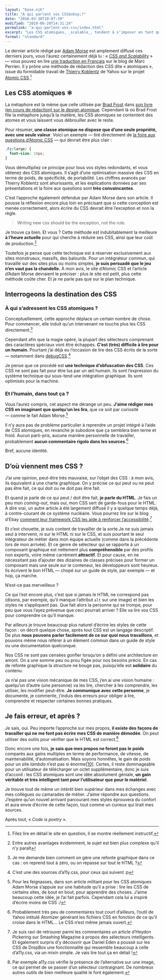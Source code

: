 ```yaml
---
layout: "base.njk"
title: "À qui parlent vos CSS&nbsp;?"
date: "2016-03-30T10:07:39"
modified: "2019-06-20T14:31:24"
permalink: "a-qui-parlent-vos-css/index.html"
excerpt: "Les CSS atomiques, _scalable_, tendent à sʼimposer en tant que concept. Leur usage est encore un brin complexe, mais leurs avantages sont nombreux. Pourtant, je ne parviens pas à avoir envie dʼessayer. Alors jʼétale mes réflexions ici. [Lire la suite de «&nbsp;À qui parlent vos CSS&nbsp;?&nbsp;» →](https://www.ffoodd.fr/a-qui-parlent-vos-css/)"
format: "standard"
---
```

Le dernier article rédigé par [Adam Morse](http://mrmrs.cc/) est amplement diffusé ces derniers jours, vous lʼaurez certainement déjà lu&nbsp;: «&nbsp;[_CSS and Scalability_](http://mrmrs.io/writing/2016/03/24/scalable-css/)&nbsp;» —&nbsp;vous pouvez en lire [une traduction en Français](http://blog.perrien.fr/css-et-evolutivite/) sur le blog de Marc Perrien. Il y prône une méthode de rédaction des CSS dite «&nbsp;atomiques&nbsp;», issue du formidable travail de [Thierry Koblentz](http://cssmojo.com/) de Yahoo sur le projet [Atomic CSS](http://acss.io/).[^1]

[^1]: Filez lire en détail le site en question, il se montre réellement instructif.



## Les CSS atomiques&nbsp;⚛

La métaphore est la même que celle utilisée par [Brad Frost](http://bradfrost.com/) dans [son livre (en cours de rédaction) sur le design atomique](http://atomicdesign.bradfrost.com/). Cependant là où Brad Frost file la métaphore jusquʼà la matière, les CSS atomiques se contentent des atomes et vous laissent vous débrouiller avec le reste.

Pour résumer, **une classe atomique ne dispose que dʼune seule propriété, avec une seule valeur**. Voici un exemple —&nbsp;tiré directement de [la foire aux questions dʼAtomic CSS](http://acss.io/frequently-asked-questions.html#how-is-atomic-css-different-than-using-inline-styles-)&nbsp;— qui devrait être plus clair&nbsp;:

```css
.Fz(large) {
  font-size: 18px;
}
```

Vous démultipliez ce principe pour tous vos styles redondants, et vous obtenez des CSS atomiques. Il sʼagit dʼune optimisation massive des CSS en terme de poids, de spécificité, de portabilité. Les chiffres avancés par Thierry Koblentz sont ahurissants, et les explications données par ses présentations et la foire aux questions sont **très convaincantes**.

Cʼest lʼapproche également défendue par Adam Morse dans son article. Il pousse la réflexion encore plus loin en précisant que si cette conception est menée correctement, alors écrire du CSS devrait être lʼexception et non la règle.

> Writing new css should be the exception, not the rule.

Je trouve ça bien. Et vous&nbsp;? Cette méthode est indubitablement la meilleure **à lʼheure actuelle** pour qui cherche à réduire ses CSS, ainsi que leur coût de production.[^2]

[^2]: Entre autres avantages évidemment, le sujet est bien plus complexe quʼil nʼy paraît



Toutefois je pense que cette technique est à réserver exclusivement aux sites monstrueux, massifs, des balourds. Pour un intégrateur commun, qui travaille sur des sites plus ou moins simples, **je suis persuadé que le jeu nʼen vaut pas la chandelle.** À mon avis, le site dʼAtomic CSS et lʼarticle dʼAdam Morse devraient le préciser&nbsp;: plus le site est petit, plus cette méthode coûte cher. Et je ne parle pas que sur le plan technique.

## Interrogeons la destination des CSS

### À qui sʼadressent les CSS atomiques&nbsp;?

Conceptuellement, cette approche déplace un certain nombre de chose. Pour commencer, elle induit quʼun intervenant ne touche plus les CSS directement.[^3]

[^3]: Je me demande bien comment on gère une refonte graphique dans ce cas : on reprend tout à zéro, ou on repasse sur tout le HTML ?



Cependant afin que la magie opère, la plupart des sélecteurs comprenant des caractères spéciaux vont être échappés. **Cʼest (très) difficile à lire pour un humain.** Pourtant jʼai déjà eu lʼoccasion de lire des CSS écrits de la sorte —&nbsp;notamment dans [debugCSS](https://github.com/yahoo/debugCSS/blob/master/debugCSS.css#L194).[^4]

[^4]: Cʼest une des sources dʼa11y.css, pour ceux qui suivent :p



Je pense que ce procédé est **une technique dʼobfuscation des CSS**. Ces CSS ne sont pas fait pour être lus par un œil humain. Ils sont lʼexpression du système technique qui sous-tend une intégration graphique. Ils sont optimisés pour la machine.

### Et lʼhumain, dans tout ça&nbsp;?

Vous lʼaurez compris, cet aspect me dérange un peu. **Jʼaime rédiger mes CSS en imaginant que quelquʼun les lira**, que ce soit par curiosité —&nbsp;comme le fait Adam Morse.[^5]

[^5]: Pour les feignasses, dans son article militant pour les CSS atomiques Adam Morse sʼappuie sur une habitude quʼil a prise : lire les CSS de certains sites, de bout en bout, pour apprendre des choses. Jʼaime beaucoup cette idée, je lʼai fait parfois. Cependant cela lui a inspiré dʼécrire moins de CSS :/



Il nʼy aura pas de problème particulier à reprendre un projet intégré à lʼaide de CSS atomiques, en revanche je subodore que ça semblera bien terne et froid. Aucun parti-pris, aucune manière personnelle de travailler, probablement **aucun commentaire rigolo dans les sources**.[^6]

[^6]: Probablement très peu de commentaires tout court dʼailleurs, lʼoutil de Yahoo intitulé Atomizer générant les fichiers CSS en fonction de ce quʼil croise dans le HTML… Le CSS nʼest même jamais ouvert.



Bref, aucune identité.

## Dʼoù viennent mes CSS&nbsp;?

Jʼai une opinion, peut-être très mauvaise, sur lʼobjet des CSS&nbsp;: à mon avis, ils équivalent à une charte graphique. On y précise ce qui peut ou ne peut pas être fait, ce qui doit ou ne doit pas être fait.

Et quand je parle de ce qui peut / doit être fait, **je parle du HTML**. Je fais un peu mon _coming-out_, mais oui, mon CSS sert de garde-fous pour le HTML. À dire vrai, un autre article à été largement diffusé il y a quelque temps déjà, à contre-courant de ce système nucléaire. Vous pourrez lire sur le blog dʼEbay [comment leur framework CSS les aide à renforcer lʼaccessibilité](http://www.ebaytechblog.com/2015/11/04/how-our-css-framework-helps-enforce-accessibility/).[^7]

[^7]: Je suis ravi de retrouver parmi les commentaires un article dʼHeydon Pickering sur Smashing Magazine à propos des sélecteurs intelligents. Et également surpris dʼy découvrir que Daniel Eden a poussé sur les CSS de DropBox une fonctionnalité qui ressemble beaucoup à celle dʼa11y.css, via un mixin simple. Je vais lire tout ça en détail !



Et cʼest chouette, je suis content de travailler de la sorte.Je ne suis jamais seul à intervenir, ni sur le HTML ni sur le CSS, et suis pourtant le seul intégrateur de métier dans mon équipe actuelle (comme dans la précédente lors de mon arrivée). Et ce genre de sélecteur qui se rapporte à un composant graphique est nettement plus **compréhensible** par des profils non experts, voire même carrément **attractif**. Et pour cause, en ne nécessitant pas dʼajouter des dizaines de classes précises pour former un composant mais une seule sur le conteneur, les développeurs sont heureux. Ils écrivent le bon HTML —&nbsp;chopé sur un guide de style, par exemple&nbsp;— et hop, ça marche.

Nʼest-ce pas merveilleux&nbsp;?

Ce qui lʼest encore plus, cʼest que si jamais le HTML ne correspond pas (disons, par exemple, quʼil manque lʼattribut `alt` sur une image) et bien les styles ne sʼappliquent pas. Que fait alors la personne qui se trompe, pour peu que vous lʼayez prévenue que ceci pourrait arriver&nbsp;? Elle va lire vos CSS pour comprendre ce quʼil manque.

Par ailleurs je trouve beaucoup plus naturel dʼécrire les styles de cette façon&nbsp;: on décrit quelque chose, après tout CSS est un langage descriptif. De plus **nous pouvons parler facilement de ce sur quoi nous travaillons**, et pouvons même nous référer à un élément commun dans un guide de style ou une documentation quelconque.

Nos CSS ne sont pas censées gonfler lorsquʼon a défini une architecture en amont. On a une somme peu ou prou figée pour nos besoins précis. En cas de refonte graphique la structure ne bouge pas, puisquʼelle est **solidaire** du contenu.

Je n’ai pas une vision mécanique de mes CSS, j’en ai une vision humaine&nbsp;: quelquʼun dʼautre (une personne) va les lire, chercher à les comprendre, les utiliser, les modifier peut-être. **Je communique avec cette personne**, je documente, je commente, jʼinduis des erreurs pour obliger à lire, comprendre et respecter certaines bonnes pratiques.

## Je fais erreur, et après&nbsp;?

Je sais, oui. Peu importe lʼapproche sur mes propos, **il existe des façons de travailler qui ne me font pas écrire mes CSS de manière démodée**. On peut utiliser des outils pour vérifier que le HTML est correct.[^9]

[^9]: Par exemple a11y.css vérifie la présence de lʼalternative sur une image, ce qui permet de se passer dʼun sélecteur contraignant. De nombreux autres outils de bien meilleure qualité le font également.



Donc encore une fois, **je sais que mes propos ne feront pas le poids** comparés aux gains multiples en terme de performance, de vitesse, de maintenabilité, dʼautomatisation. Mais soyons honnêtes, le gain de poids pour un site _lambda_ nʼest pas si énorme[\[10\]](https://www.ffoodd.fr/a-qui-parlent-vos-css/#note-10 "Les chiffres avancés par Thierry Koblentz sont issus de sites très, très gros, pour lesquels les gains sont forcément énormes. Un site vitrine pour la boulangerie du coin aura assez peu à y gagner par rapport à une feuille de styles légère et précise, je pense."). Certes, il reste dommageable pour un utilisateur de télécharger un octet supplémentaire, donc je suis dʼaccord&nbsp;: les CSS atomiques sont une idée absolument géniale, **un gain véritable et très intelligent tant pour lʼutilisateur que pour le matériel**.

Je trouve tout de même un intérêt bien supérieur dans mes échanges avec mes collègues ou camarades de métier. Jʼaime répondre aux questions. Jʼespère quʼun nouvel arrivant parcourant mes styles éprouvera du confort et aura envie dʼécrire de cette façon, tout comme un curieux qui lirait mes sources.

Après tout, «&nbsp;_Code is poetry_&nbsp;».